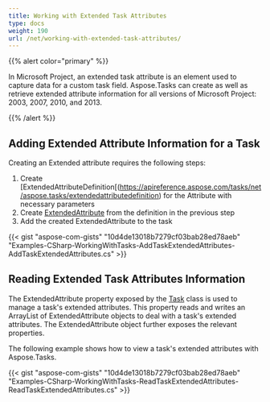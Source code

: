 ```yaml
---
title: Working with Extended Task Attributes
type: docs
weight: 190
url: /net/working-with-extended-task-attributes/
---
```


{{% alert color="primary" %}} 

In Microsoft Project, an extended task attribute is an element used to capture data for a custom task field. Aspose.Tasks can create as well as retrieve extended attribute information for all versions of Microsoft Project: 2003, 2007, 2010, and 2013.

{{% /alert %}} 
## **Adding Extended Attribute Information for a Task**
Creating an Extended attribute requires the following steps:

1. Create [ExtendedAttributeDefinition[(https://apireference.aspose.com/tasks/net/aspose.tasks/extendedattributedefinition) for the Attribute with necessary parameters
1. Create [ExtendedAttribute](https://apireference.aspose.com/tasks/net/aspose.tasks/extendedattribute) from the definition in the previous step
1. Add the created ExtendedAttribute to the task

{{< gist "aspose-com-gists" "10d4de13018b7279cf03bab28ed78aeb" "Examples-CSharp-WorkingWithTasks-AddTaskExtendedAttributes-AddTaskExtendedAttributes.cs" >}}


## **Reading Extended Task Attributes Information**
The ExtendedAttribute property exposed by the [Task](https://apireference.aspose.com/tasks/net/aspose.tasks/task) class is used to manage a task's extended attributes. This property reads and writes an ArrayList of ExtendedAttribute objects to deal with a task's extended attributes. The ExtendedAttribute object further exposes the relevant properties.

The following example shows how to view a task's extended attributes with Aspose.Tasks.

{{< gist "aspose-com-gists" "10d4de13018b7279cf03bab28ed78aeb" "Examples-CSharp-WorkingWithTasks-ReadTaskExtendedAttributes-ReadTaskExtendedAttributes.cs" >}}
